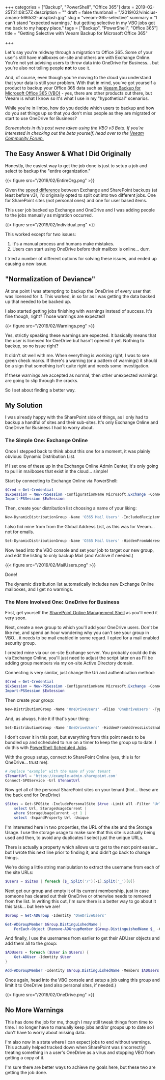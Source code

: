 +++
categories = ["Backup", "PowerShell", "Office 365"]
date = 2019-02-25T21:08:57Z
description = ""
draft = false
thumbnail = "/2019/02/vinicius-amano-566532-unsplash.jpg"
slug = "veeam-365-selective"
summary = "I can't stand \"expected warnings,\" but getting selective in my VBO jobs got me back to my happy place."
tags = ["Backup", "PowerShell", "Office 365"]
title = "Getting Selective with Veeam Backup for Microsoft Office 365"

+++


Let's say you're midway through a migration to Office 365. Some of your user's still have mailboxes on-site and others are with Exchange Online. You're not yet advising users to throw data into OneDrive for Business... but you're also not telling people **not** to use it.

And, of course, even though you're moving to the cloud you understand that your data is still your problem. With that in mind, you've got yourself a product to backup your Office 365 data such as [Veeam Backup for Microsoft Office 365 (VBO)](https://www.veeam.com/backup-microsoft-office-365.html) - yes, there are other products out there, but Veeam is what I know so it's what I use in my "hypothetical" scenarios.

While you're in limbo, how do you decide which users to backup and how do you set things up so that you don't miss people as they are migrated or start to use OneDrive for Business?

_Screenshots in this post were taken using the VBO v3 Beta. If you're interested in checking out the beta yourself, head over to the [Veeam Community Forum.](https://forums.veeam.com/veeam-backup-for-microsoft-office-365-f47/veeam-backup-for-microsoft-office-365-3-0-beta-t57218.html)_

## **The Easy Answer & What I Did Originally**

Honestly, the easiest way to get the job done is just to setup a job and select to backup the "entire organization."

{{< figure src="/2019/02/EntireOrg.png" >}}

Given the [speed difference](https://king.geek.nz/2019/02/19/veeam-backup-for-microsoft-office-365-v3/) between Exchange and SharePoint backups (at least before v3), I'd originally opted to split out into two different jobs. One for SharePoint sites (not personal ones) and one for user based items.

This user job backed up Exchange and OneDrive and I was adding people to the jobs manually as migration occurred.

{{< figure src="/2019/02/Individual.png" >}}

This worked except for two issues:

1. It's a manual process and humans make mistakes.
2. Users can start using OneDrive before their mailbox is online... durr.

I tried a number of different options for solving these issues, and ended up causing a new issue.

## **"Normalization of Deviance"**

At one point I was attempting to backup the OneDrive of every user that was licensed for it. This worked, in so far as I was getting the data backed up that needed to be backed up.

I also started getting jobs finishing with warnings instead of success. It's fine though, right? Those warnings are expected!

{{< figure src="/2019/02/Warnings.png" >}}

Yes, strictly speaking these warnings are expected. It basically means that the user is licensed for OneDrive but hasn't opened it yet. Nothing to backup, so no issue right?

It didn't sit well with me. When everything is working right, I was to see green check marks. If there's a warning (or a pattern of warnings) it should be a sign that something isn't quite right and needs some investigation.

If these warnings are accepted as normal, then other unexpected warnings are going to slip through the cracks.

So I set about finding a better way.

## **My Solution**

I was already happy with the SharePoint side of things, as I only had to backup a handful of sites and their sub-sites. It's only Exchange Online and OneDrive for Business I had to worry about.

### **The Simple One: Exchange Online**

Once I stepped back to think about this one for a moment, it was plainly obvious: Dynamic Distribution List.

If I set one of these up in the Exchange Online Admin Center, it's only going to pull in mailboxes that exist in the cloud... simple!

Start by connecting to Exchange Online via PowerShell:

```powershell
$Cred = Get-Credential
$ExSession = New-PSSession -ConfigurationName Microsoft.Exchange -ConnectionUri "https://outlook.office365.com/powershell-liveid/" -Credential $Cred -Authentication "Basic" –AllowRedirection
Import-PSSession $ExSession

```

Then, create your distribution list choosing a name of your liking:

```powershell
New-DynamicDistributionGroup -Name 'O365 Mail Users' -IncludedRecipients 'MailboxUsers'

```

I also hid mine from from the Global Address List, as this was for Veeam... not for emails.

```powershell
Set-DynamicDistributionGroup -Name 'O365 Mail Users' -HiddenFromAddressListsEnabled

```

Now head into the VBO console and set your job to target our new group, and edit the listing to only backup Mail (and Archive if needed.)

{{< figure src="/2019/02/MailUsers.png" >}}

Done!

The dynamic distribution list automatically includes new Exchange Online mailboxes, and I get no warnings.

### **The More Involved One: OneDrive for Business**

First, get yourself the [SharePoint Online Management Shell](https://www.microsoft.com/en-us/download/details.aspx?id=35588) as you'll need it very soon.

Next, create a new group to which you'll add your OneDrive users. Don't be like me, and spend an hour wondering why you can't see your group in VBO... it needs to be mail enabled in some regard. I opted for a mail enabled security group.

I created mine via our on-site Exchange server. You probably could do this via Exchange Online, you'll just need to adjust the script later on as I'll be adding group members via my on-site Active Directory domain.

Connecting is very similar, just change the Uri and authentication method:

```powershell
$Cred = Get-Credential
$ExSession = New-PSSession -ConfigurationName Microsoft.Exchange -ConnectionUri "http://mail.example.com/PowerShell/" -Credential $Cred -Authentication "Kerberos" –AllowRedirection
Import-PSSession $ExSession

```

Then create your group:

```powershell
New-DistributionGroup -Name 'OneDriveUsers' -Alias 'OneDriveUsers' -Type security

```

And, as always, hide it if that's your thing:

```powershell
Set-DistributionGroup -Name 'OneDriveUsers' -HiddenFromAddressListsEnabled

```

I don't cover it in this post, but everything from this point needs to be bundled up and scheduled to run on a timer to keep the group up to date. I do this with [PowerShell Scheduled Jobs](https://king.geek.nz/2018/06/18/powershell-orchestration-with-scheduled-jobs-the-start-of-a-series/).

With the group setup, connect to SharePoint Online (yes, this is for OneDrive... trust me):

```powershell
# Replace "example" with the name of your tenant
$TenantUrl = 'https://example-admin.sharepoint.com'
Connect-SPOService -Url $TenantUrl

```

Now get all of the personal SharePoint sites on your tenant (hint... these are the back end for OneDrive)

```powershell
$Sites = Get-SPOSite -IncludePersonalSite $true -Limit all -Filter "Url -like '-my.sharepoint.com/personal/" |
    select Url, StorageUsageCurrent |
    where StorageUsageCurrent -gt 1 |
    select -ExpandProperty Url -Unique

```

I'm interested here in two properties, the URL of the site and the Storage Usage. I use the storage usage to make sure that this site is actually being used and then, to avoid any duplicates I select just the unique URLs.

There is actually a property which allows us to get to the next point easier... but I wrote this next line prior to finding it, and didn't go back to change things.

We're doing a little string manipulation to extract the username from each of the site URLs:

```powershell
$Users = $Sites | foreach {$_.Split('/')[-1].Split('_')[0]}

```

Next get our group and empty it of its current membership, just in case someone has cleared out their OneDrive or otherwise needs to removed from the list. In writing this out, I'm sure there is a better way to go about it this task... but here we are!

```powershell
$Group = Get-ADGroup -Identity 'OneDriveUsers'

Get-ADGroupMember $Group.DistinguishedName |
    ForEach-Object {Remove-ADGroupMember $Group.DistinguishedName $_ -Confirm:$false}

```

And finally, I use the usernames from earlier to get their ADUser objects and add them all to the group:

```powershell
$ADUsers = foreach ($User in $Users) {
    Get-ADUser -Identity $User
}

Add-ADGroupMember -Identity $Group.DistinguishedName -Members $ADUsers

```

Once again, head into the VBO console and setup a job using this group and limit it to OneDrive (and also personal sites, if needed.)

{{< figure src="/2019/02/OneDrive.png" >}}

## **No More Warnings**

This has done the job for me, though I may still tweak things from time to time. I no longer have to manually keep jobs and/or groups up to date so I don't have to worry about missing data.

I'm also now in a state where I can expect jobs to end without warnings. This actually helped tracked down when SharePoint was (incorrectly) treating something in a user's OneDrive as a virus and stopping VBO from getting a copy of it.

I'm sure there are better ways to achieve my goals here, but these two are getting the job done.

